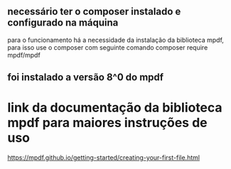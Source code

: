 
## necessário ter o composer instalado e configurado na máquina
para o funcionamento há a necessidade da instalação da biblioteca mpdf,
para isso use o composer com seguinte comando 
composer require mpdf/mpdf

## foi instalado a versão 8^0 do mpdf

# link da documentação da biblioteca mpdf para maiores instruções de uso
https://mpdf.github.io/getting-started/creating-your-first-file.html